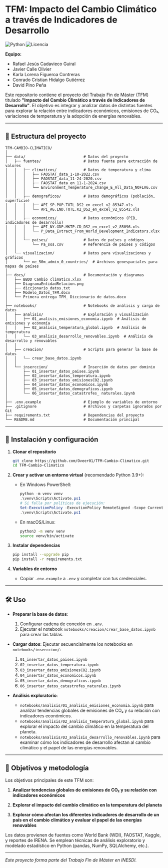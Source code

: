 # TFM: Impacto del Cambio Climático a través de Indicadores de Desarrollo

![Python](https://img.shields.io/badge/python-3.9%2B-blue.svg) ![Licencia](https://img.shields.io/badge/licencia-MIT-green.svg)

**Equipo:**
- Rafael Jesús Cadavieco Guiral  
- Javier Calle Olivier  
- Karla Lorena Figueroa Contreras  
- Conrado Cristian Hidalgo Gutiérrez  
- David Pino Peña  

Este repositorio contiene el proyecto del Trabajo Fin de Máster (TFM) titulado **"Impacto del Cambio Climático a través de Indicadores de Desarrollo"**. El objetivo es integrar y analizar datos de distintas fuentes para explorar la relación entre indicadores económicos, emisiones de CO₂, variaciones de temperatura y la adopción de energías renovables.

---

## 📁 Estructura del proyecto

```
TFM-CAMBIO-CLIMATICO/
│
├── data/                          # Datos del proyecto
│   ├── fuentes/                   # Datos fuente para extracción de valores
│   │   ├── climaticos/            # Datos de temperatura y clima
│   │   │   ├── FAOSTAT_data_1-10-2022.csv
│   │   │   ├── FAOSTAT_data_11-24-2020.csv
│   │   │   ├── FAOSTAT_data_en_11-1-2024.csv
│   │   │   └── Environment_Temperature_change_E_All_Data_NOFLAG.csv
│   │   │
│   │   ├── demograficos/          # Datos demográficos (población, superficie)
│   │   │   ├── API_SP.POP.TOTL_DS2_en_excel_v2_85347.xls
│   │   │   └── API_AG.LND.TOTL.K2_DS2_en_excel_v2_85542.xls
│   │   │
│   │   ├── economicos/            # Datos económicos (PIB, indicadores de desarrollo)
│   │   │   ├── API_NY.GDP.MKTP.CD_DS2_en_excel_v2_85096.xls
│   │   │   └── P_Data_Extract_From_World_Development_Indicators.xlsx
│   │   │
│   │   └── paises/                # Datos de países y códigos
│   │       └── Pa_sos.csv         # Referencia de países y códigos
│   │
│   └── visualizacion/             # Datos para visualizaciones y gráficos
│       └── ne_50m_admin_0_countries/  # Archivos geoespaciales para mapas de países
│
├── docs/                          # Documentación y diagramas
│   ├── BBDD Cambio climatico.xlsx
│   ├── DiagramaEntidadRelacion.png
│   ├── diccionario_datos.txt
│   ├── Modelo_Datos_TFM.docx
│   └── Primera entrega TFM_ Diccionario de datos.docx
│
├── notebooks/                     # Notebooks de análisis y carga de datos
│   ├── analisis/                  # Exploración y visualización
│   │   ├── 01_analisis_emisiones_economia.ipynb  # Análisis de emisiones y economía
│   │   ├── 02_analisis_temperatura_global.ipynb  # Análisis de temperatura
│   │   └── 03_analisis_desarrollo_renovables.ipynb  # Análisis de desarrollo y renovables
│   │
│   ├── creacion/                  # Scripts para generar la base de datos
│   │   └── crear_base_datos.ipynb
│   │
│   └── inserccion/                # Inserción de datos por dominio
│       ├── 01_insertar_datos_paises.ipynb
│       ├── 02_insertar_datos_temperatura.ipynb
│       ├── 03_insertar_datos_emisionesCO2.ipynb
│       ├── 04_insertar_datos_economicos.ipynb
│       ├── 05_insertar_datos_demograficos.ipynb
│       └── 06_insertar_datos_catastrofes_ naturales.ipynb
│
├── .env.example                   # Ejemplo de variables de entorno
├── .gitignore                     # Archivos y carpetas ignorados por Git
├── requirements.txt               # Dependencias del proyecto
└── README.md                      # Documentación principal
```

---

## 🚀 Instalación y configuración

1. **Clonar el repositorio**

   ```bash
   git clone https://github.com/Oveer01/TFM-Cambio-Climatico.git
   cd TFM-Cambio-Climatico
   ```

2. **Crear y activar un entorno virtual** (recomendado Python 3.9+):

   * En Windows PowerShell:

     ```powershell
     python -m venv venv
     .\venv\Scripts\Activate.ps1
     # Si falla por políticas de ejecución:
     Set-ExecutionPolicy -ExecutionPolicy RemoteSigned -Scope CurrentUser
     .\venv\Scripts\Activate.ps1
     ```

   * En macOS/Linux:

     ```bash
     python3 -m venv venv
     source venv/bin/activate
     ```

3. **Instalar dependencias**

   ```bash
   pip install --upgrade pip
   pip install -r requirements.txt
   ```

4. **Variables de entorno**

   * Copiar `.env.example` a `.env` y completar con tus credenciales.

---

## 🛠️ Uso

* **Preparar la base de datos**:

  1. Configurar cadena de conexión en `.env`.
  2. Ejecutar el notebook `notebooks/creacion/crear_base_datos.ipynb` para crear las tablas.

* **Cargar datos**:
  Ejecutar secuencialmente los notebooks en `notebooks/inserccion/`:

  1. `01_insertar_datos_paises.ipynb`
  2. `02_insertar_datos_temperatura.ipynb`
  3. `03_insertar_datos_emisionesCO2.ipynb`
  4. `04_insertar_datos_economicos.ipynb`
  5. `05_insertar_datos_demograficos.ipynb`
  6. `06_insertar_datos_catastrofes_naturales.ipynb`


* **Análisis exploratorio**:
  - `notebooks/analisis/01_analisis_emisiones_economia.ipynb` para analizar tendencias globales de emisiones de CO₂ y su relación con indicadores económicos.
  - `notebooks/analisis/02_analisis_temperatura_global.ipynb` para explorar el impacto del cambio climático en la temperatura del planeta.
  - `notebooks/analisis/03_analisis_desarrollo_renovables.ipynb` para examinar cómo los indicadores de desarrollo afectan al cambio climático y el papel de las energías renovables.

---

## 🎯 Objetivos y metodología

Los objetivos principales de este TFM son:

1. **Analizar tendencias globales de emisiones de CO₂ y su relación con indicadores económicos**

2. **Explorar el impacto del cambio climático en la temperatura del planeta**

3. **Explorar cómo afectan los diferentes indicadores de desarrollo de un país en el cambio climático y evaluar el papel de las energías renovables**

Los datos provienen de fuentes como World Bank (WDI), FAOSTAT, Kaggle, y reportes de IRENA. Se emplean técnicas de análisis exploratorio y modelado estadístico en Python (pandas, NumPy, SQLAlchemy, etc.).

---

*Este proyecto forma parte del Trabajo Fin de Máster en INESDI.*
